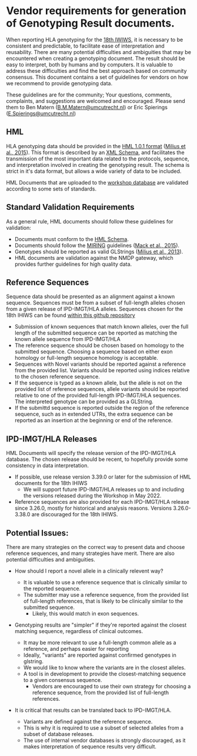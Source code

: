 # Vendor requirements for generation of Genotyping Result documents.
When reporting HLA genotyping for the [18th IWIWS](https://www.ihiw18.org/), it is necessary to be consistent and predictable, to facilitate ease of interpretation and reusability. There are many potential difficulties and ambiguities that may be encountered when creating a genotyping document. The result should be easy to interpret, both by humans and by computers. It is valuable to address these difficulties and find the best approach based on community consensus. This document contains a set of guidelines for vendors on how we recommend to provide genotyping data.

These guidelines are for the community; Your questions, comments, complaints, and suggestions are welcomed and encouraged. Please send them to Ben Matern (B.M.Matern@umcutrecht.nl) or Eric Spierings (E.Spierings@umcutrecht.nl)

## HML
HLA genotyping data should be provided in the [HML 1.0.1 format](schemas.nmdp.org) ([Milius et al., 2015](https://www.ncbi.nlm.nih.gov/pmc/articles/PMC4674307/)). This format is described by an [XML Schema](http://schemas.nmdp.org/spec/hml/1.0.1/hml-1.0.1.xsd), and facilitates the transmission of the most important data related to the protocols, sequence, and interpretation involved in creating the genotyping result. The schema is strict in it's data format, but allows a wide variety of data to be included.

HML Documents that are uploaded to the [workshop database](https://data.ihiws.org/) are validated according to some sets of standards.

## Standard Validation Requirements
As a general rule, HML documents should follow these guidelines for validation:

* Documents must conform to the [HML Schema](http://schemas.nmdp.org/spec/hml/1.0.1/hml-1.0.1.xsd).
* Documents should follow the [MIRING](miring.b12x.org) guidelines ([Mack et al., 2015](https://www.ncbi.nlm.nih.gov/pmc/articles/PMC4674382/)).
* Genotypes should be reported as valid GLStrings ([Milius et al., 2013](https://pubmed.ncbi.nlm.nih.gov/23849068/)).
* HML documents are validation against the NMDP gateway, which provides further guidelines for high quality data.

## Reference Sequences          
Sequence data should be presented as an alignment against a known sequence. Sequences must be from a subset of full-length alleles chosen from a given release of IPD-IMGT/HLA alleles. Sequences chosen for the 18th IHIWS can be found [within this github repository](https://github.com/IHIW/bioinformatics/tree/master/reference_alleles)

* Submission of known sequences that match known alleles, over the full length of the submitted sequence can be reported as matching the known allele sequence from IPD-IMGT/HLA
* The reference sequence should be chosen based on homology to the submitted sequence. Choosing a sequence based on either exon homology or full-length sequence homology is acceptable.
* Sequences with Novel variants should be reported against a reference from the provided list. Variants should be reported using indices relative to the chosen reference sequence.
* If the sequence is typed as a known allele, but the allele is not on the provided list of reference sequences, allele variants should be reported relative to one of the provided full-length IPD-IMGT/HLA sequences. The interpreted genotype can be provided as a GLString.
* If the submittd sequence is reported outside the region of the reference sequence, such as in extended UTRs, the extra sequence can be reported as an insertion at the beginning or end of the reference.

## IPD-IMGT/HLA Releases
HML Documents will specify the release version of the IPD-IMGT/HLA database. The chosen release should be recent, to hopefully provide some consistency in data interpretation.

* If possible, use release version 3.39.0 or later for the submission of HML documents for the 18th IHIWS
	* We will support future IPD-IMGT/HLA releases up to and including the versions released during the Workshop in May 2022.
* Reference sequences are also provided for each IPD-IMGT/HLA release since 3.26.0, mostly for historical and analysis reasons. Versions 3.26.0-3.38.0 are discouraged for the 18th IHIWS.

## Potential Issues:
There are many strategies on the correct way to present data and choose reference sequences, and many strategies have merit. There are also potential difficulties and ambiguities.

* How should I report a novel allele in a clinically relevent way? 
	* It is valuable to use a reference sequence that is clinically similar to the reported sequence.
	* The submitter may use a reference sequence, from the provided list of full-length references, that is likely to be clinically similar to the submitted sequence.
		* Likely, this would match in exon sequences.

* Genotyping results are "simpler" if they're reported against the closest matching sequence, regardless of clinical outcomes.
	* It may be more relevant to use a full-length common allele as a reference, and perhaps easier for reporting
	* Ideally,  "variants" are reported against confirmed genotypes in glstring.
	* We would like to know where the variants are in the closest alleles. 
	* A tool is in development to provide the closest-matching sequence to a given consensus sequence. 
		* Vendors are encouraged to use their own strategy for choosing a reference sequence, from the provided list of full-length references.

* It is critical that results can be translated back to IPD-IMGT/HLA.
	* Variants are defined against the reference sequence.
	* This is why it is required to use a subset of selected alleles from a subset of database releases.
	* The use of internal vendor databases is strongly discouraged, as it makes interpretation of sequence results very difficult.


